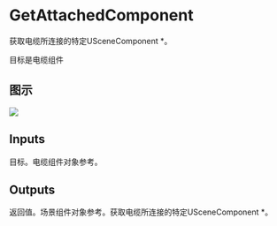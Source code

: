 # GetAttachedComponent

获取电缆所连接的特定USceneComponent *。

目标是电缆组件

## 图示

![]($-20221218-18123925.png)

## Inputs

目标。电缆组件对象参考。 

## Outputs

返回值。场景组件对象参考。获取电缆所连接的特定USceneComponent *。
